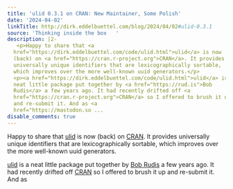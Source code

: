 ```yaml
---
title: 'ulid 0.3.1 on CRAN: New Maintainer, Some Polish'
date: '2024-04-02'
linkTitle: http://dirk.eddelbuettel.com/blog/2024/04/02#ulid-0.3.1
source: 'Thinking inside the box   '
description: |2-
   <p>Happy to share that <a
  href="https://dirk.eddelbuettel.com/code/ulid.html">ulid</a> is now
  (back) on <a href="https://cran.r-project.org">CRAN</a>. It provides
  universally unique identifiers that are lexicographically sortable,
  which improves over the more well-known uuid generators.</p>
  <p><a href="https://dirk.eddelbuettel.com/code/ulid.html">ulid</a> is a
  neat little package put together by <a href="https://rud.is">Bob
  Rudis</a> a few years ago. It had recently drifted off <a
  href="https://cran.r-project.org">CRAN</a> so I offered to brush it up
  and re-submit it. And as <a
  href="https://mastodon.so ...
disable_comments: true
---
```

 <p>Happy to share that <a
href="https://dirk.eddelbuettel.com/code/ulid.html">ulid</a> is now
(back) on <a href="https://cran.r-project.org">CRAN</a>. It provides
universally unique identifiers that are lexicographically sortable,
which improves over the more well-known uuid generators.</p>
<p><a href="https://dirk.eddelbuettel.com/code/ulid.html">ulid</a> is a
neat little package put together by <a href="https://rud.is">Bob
Rudis</a> a few years ago. It had recently drifted off <a
href="https://cran.r-project.org">CRAN</a> so I offered to brush it up
and re-submit it. And as <a
href="https://mastodon.so ...